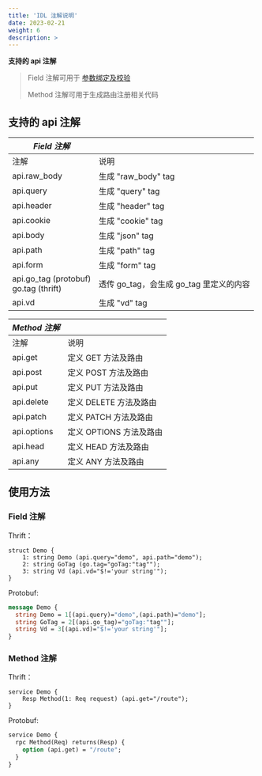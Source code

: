 ```yaml
---
title: 'IDL 注解说明'
date: 2023-02-21
weight: 6
description: >
---
```

**支持的 api 注解**

> Field 注解可用于 [参数绑定及校验](https://www.cloudwego.io/zh/docs/hertz/tutorials/basic-feature/binding-and-validate/)
>
> Method 注解可用于生成路由注册相关代码

## 支持的 api 注解

| _Field 注解_                             |                                         |
| ---------------------------------------- | --------------------------------------- |
| 注解                                     | 说明                                    |
| api.raw_body                             | 生成 "raw_body" tag                     |
| api.query                                | 生成 "query" tag                        |
| api.header                               | 生成 "header" tag                       |
| api.cookie                               | 生成 "cookie" tag                       |
| api.body                                 | 生成 "json" tag                         |
| api.path                                 | 生成 "path" tag                         |
| api.form                                 | 生成 "form" tag                         |
| api.go_tag (protobuf)<br>go.tag (thrift) | 透传 go_tag，会生成 go_tag 里定义的内容 |
| api.vd                                   | 生成 "vd" tag                           |

| _Method 注解_ |                         |
| ------------- | ----------------------- |
| 注解          | 说明                    |
| api.get       | 定义 GET 方法及路由     |
| api.post      | 定义 POST 方法及路由    |
| api.put       | 定义 PUT 方法及路由     |
| api.delete    | 定义 DELETE 方法及路由  |
| api.patch     | 定义 PATCH 方法及路由   |
| api.options   | 定义 OPTIONS 方法及路由 |
| api.head      | 定义 HEAD 方法及路由    |
| api.any       | 定义 ANY 方法及路由     |

## 使用方法

### Field 注解

Thrift：

```thrift
struct Demo {
    1: string Demo (api.query="demo", api.path="demo");
    2: string GoTag (go.tag="goTag:"tag"");
    3: string Vd (api.vd="$!='your string'");
}
```

Protobuf:

```protobuf
message Demo {
  string Demo = 1[(api.query)="demo",(api.path)="demo"];
  string GoTag = 2[(api.go_tag)="goTag:"tag""];
  string Vd = 3[(api.vd)="$!='your string'"];
}
```

### Method 注解

Thrift：

```thrift
service Demo {
    Resp Method(1: Req request) (api.get="/route");
}
```

Protobuf:

```protobuf
service Demo {
  rpc Method(Req) returns(Resp) {
    option (api.get) = "/route";
  }
}
```
